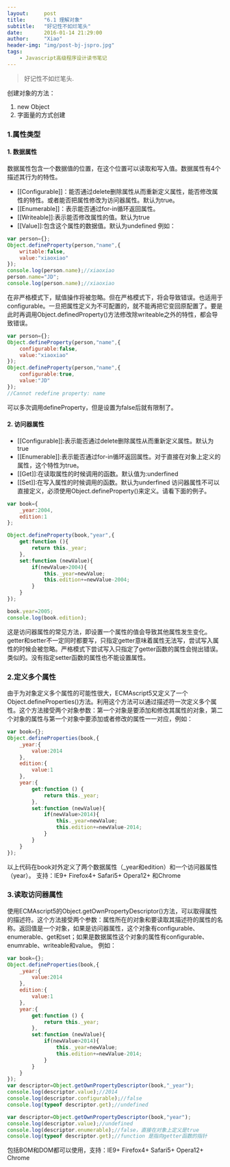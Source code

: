 ```yaml
---
layout:     post
title:      "6.1 理解对象"
subtitle:   "好记性不如烂笔头"
date:       2016-01-14 21:29:00
author:     "Xiao"
header-img: "img/post-bj-jspro.jpg"
tags:
    - Javascript高级程序设计读书笔记
---
```


>好记性不如烂笔头.

创建对象的方法：

1. new Object
2. 字面量的方式创建

### 1.属性类型

#### 1. 数据属性

数据属性包含一个数据值的位置，在这个位置可以读取和写入值。数据属性有4个描述其行为的特性。

- [[Configurable]]：能否通过delete删除属性从而重新定义属性，能否修改属性的特性。或者能否把属性修改为访问器属性。默认为true。
- [[Enumerable]]：表示能否通过for-in循环返回属性。
- [[Writeable]]:表示能否修改属性的值。默认为true
- [[Value]]:包含这个属性的数据值。默认为undefined
例如：

```javascript
var person={};
Object.defineProperty(person,"name",{
	writable:false,
	value:"xiaoxiao"
});
console.log(person.name);//xiaoxiao
person.name="JD";
console.log(person.name);//xiaoxiao
```

在非严格模式下，赋值操作将被忽略。但在严格模式下，将会导致错误。也适用于configurable。一旦把属性定义为不可配置的，就不能再把它变回原配置了。要是此时再调用Object.definedProperty()方法修改除writeable之外的特性，都会导致错误。

```javascript
var person={};
Object.defineProperty(person,"name",{
	configurable:false,
	value:"xiaoxiao"
});
Object.defineProperty(person,"name",{
	configurable:true,
	value:"JD"
});
//Cannot redefine property: name
```

可以多次调用defineProperty，但是设置为false后就有限制了。

#### 2. 访问器属性

- [[Configurable]]:表示能否通过delete删除属性从而重新定义属性。默认为true
- [[Enumerable]]:表示能否通过for-in循环返回属性。对于直接在对象上定义的属性，这个特性为true。
- [[Get]]:在读取属性的时候调用的函数。默认值为:underfined
- [[Set]]:在写入属性的时候调用的函数。默认为underfined
访问器属性不可以直接定义，必须使用Object.defineProperty()来定义。请看下面的例子。

```javascript
var book={
	_year:2004,
	edition:1
};

Object.defineProperty(book,"year",{
	get:function (){
		return this._year;
	},
	set:function (newValue){
		if(newValue>2004){
			this._year=newValue;
			this.edition+=newValue-2004;
		}
	}
});

book.year=2005;
console.log(book.edition);
```

这是访问器属性的常见方法，即设置一个属性的值会导致其他属性发生变化。getter和setter不一定同时都要写，只指定getter意味着属性无法写，尝试写入属性的时候会被忽略。严格模式下尝试写入只指定了getter函数的属性会抛出错误。类似的。没有指定setter函数的属性也不能设置属性。

### 2.定义多个属性

由于为对象定义多个属性的可能性很大，ECMAscript5又定义了一个Object.defineProperties()方法。利用这个方法可以通过描述符一次定义多个属性。这个方法接受两个对象参数：第一个对象是要添加和修改其属性的对象，第二个对象的属性与第一个对象中要添加或者修改的属性一一对应，例如：

```javascript
var book={};
Object.defineProperties(book,{
	_year:{
		value:2014
	},
	edition:{
		value:1
	},
	year:{
		get:function () {
			return this._year;
		},
		set:function (newValue){
			if(newValue>2014){
				this._year=newValue;
				this.edition+=newValue-2014;
			}
		}
	}
});
```

以上代码在book对外定义了两个数据属性（_year和edition）和一个访问器属性（year）。
支持：IE9+ Firefox4+ Safari5+ Opera12+ 和Chrome

### 3.读取访问器属性

使用ECMAscript5的Object.getOwnPropertyDescriptor()方法，可以取得属性的描述符。这个方法接受两个参数：属性所在的对象和要读取其描述符的属性的名称。返回值是一个对象，如果是访问器属性，这个对象有configurable、enumerable、get和set；如果是数据属性这个对象的属性有configurable、enumrable、writeable和value。
例如：

```javascript
var book={};
Object.defineProperties(book,{
	_year:{
		value:2014
	},
	edition:{
		value:1
	},
	year:{
		get:function () {
			return this._year;
		},
		set:function (newValue){
			if(newValue>2014){
				this._year=newValue;
				this.edition+=newValue-2014;
			}
		}
	}
});
var descriptor=Object.getOwnPropertyDescriptor(book,"_year");
console.log(descriptor.value);//2014
console.log(descriptor.configurable);//false
console.log(typeof descriptor.get);//undefined

var descriptor=Object.getOwnPropertyDescriptor(book,"year");
console.log(descriptor.value);//undefined
console.log(descriptor.enumerable);//false，直接在对象上定义是true
console.log(typeof descriptor.get);//function 是指向getter函数的指针
```


包括BOM和DOM都可以使用，支持：IE9+ Firefox4+ Safari5+ Opera12+ Chrome



